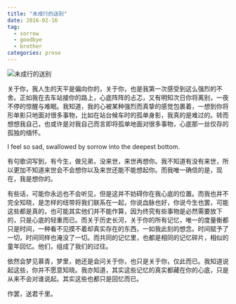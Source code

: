 ```yaml
---
title: "未成行的送别"
date: 2016-02-16
tag:
  - sorrow
  - goodbye
  - brother
categories: prose
---
```


![未成行的送别](https://o654lj7pu.qnssl.com/20160215.jpg)

关于你，我人生的天平是偏向你的，关于你，也是我第一次感受到这么强烈的不舍。正如我在去车站接你的路上，心底阵阵的忐忑，又有明知次日你将离别，一夜不停的惊醒与难眠。我知道，我的心被某种强烈而真挚的感觉包裹着，一想到你将形单影只地面对很多事物，比如在站台候车时的孤单身影，我真的是难过的。转而想想我自己，也或许是对我自己而言即将孤单地面对很多事物，心底那一丝仅存的孤独的缅怀。 
<!---more--->
I feel so sad, swallowed by sorrow into the deepest bottom.

有句歌词写到，有今生，做兄弟，没来世，来世再想你。我不知道有没有来世，所以更加不知道来世会不会想你以及来世还能不能想起你。而我唯一确信的是，现在，我是想你的。

有些话，可能你永远也不会听见，但是这并不妨碍你在我心底的位置。而我也并不完全知晓，是怎样的纽带将我们联系在一起，你说血脉也好，你说今生也罢，可能这些都是真的，也可能其实他们并不能作算，因为终究有些事物是必然需要放下的，只是心底的轻重而已。而关于历史长河，关于你的所有记忆，唯一的度量衡都只是时间，一种看不见摸不着却真实存在的东西，一如我此刻的想念。时间赋予了一切，时间同样也淹没了一切。而共同的记忆里，也都是相同的记忆碎片，相似的童年回忆。他们，组成了我们的过往。

依然会梦见慕青，梦里，她还是会问关于你，也只是关于你，仅此而已。我知道说起这些，你并不愿意知晓。我亦知道，其实这些记忆的真实都藏在你的心底，只是从来不会对谁说起。其实这些也都只是回忆而已。

作罢，送君千里。
